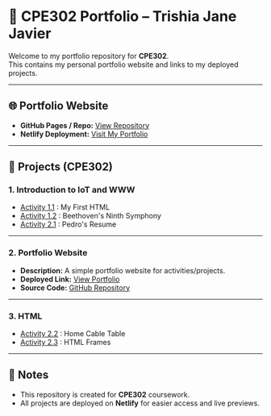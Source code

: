 # 📌 CPE302 Portfolio – Trishia Jane Javier

Welcome to my portfolio repository for **CPE302**.  
This contains my personal portfolio website and links to my deployed projects.

---

## 🌐 Portfolio Website
- **GitHub Pages / Repo:** [View Repository](https://github.com/tijeyy/)  
- **Netlify Deployment:** [Visit My Portfolio](https://tijeyyy.netlify.app/)

---

## 📂 Projects (CPE302)

### 1. Introduction to IoT and WWW
- [Activity 1.1](https://tijeyyy.netlify.app/activity1) : My First HTML
- [Activity 1.2](https://tijeyyy.netlify.app/activity1-2) : Beethoven's Ninth Symphony
- [Activity 2.1](https://tijeyyy.netlify.app/activity2-1) : Pedro's Resume

---

### 2. Portfolio Website
- **Description:** A simple portfolio website for activities/projects.  
- **Deployed Link:** [View Portfolio](https://tijeyyy.netlify.app/)
- **Source Code:** [GitHub Repository](https://github.com/tijeyy/CPE302_ACTIVITIES/blob/main/index.html)

---

### 3. HTML
- [Activity 2.2](https://tijeyyy.netlify.app/activity2-2) : Home Cable Table
- [Activity 2.3](https://tijeyyy.netlify.app/activity2-3) : HTML Frames

---

## 📝 Notes
- This repository is created for **CPE302** coursework.  
- All projects are deployed on **Netlify** for easier access and live previews.  
